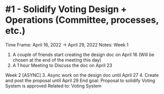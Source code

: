 # #1 - Solidify Voting Design + Operations (Committee, processes, etc.)

Time Frame: April 16, 2022 → April 29, 2022
Notes: Week 1
1. A couple of friends start creating the design doc on April 16 (Will be chosen at the end of the meeting this day)
2. A 1 hour Meeting to Discuss the doc on April 23

Week 2 [ASYNC]
3. Async work on the design doc until April 27
4. Create and post the proposal until April 29
End goal: Proposal to solidify Voting System is approved
Related to: Voting System